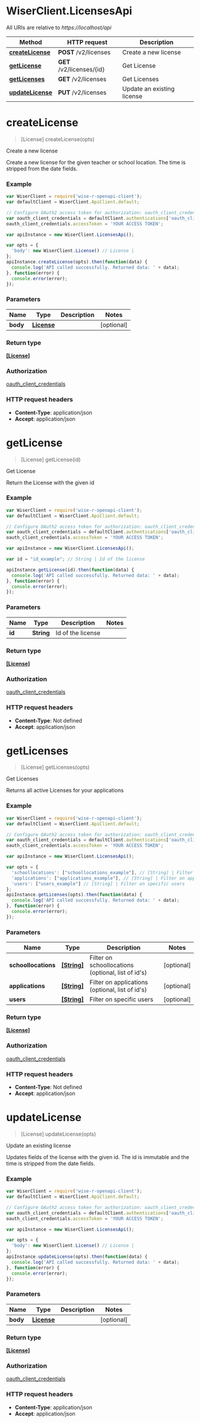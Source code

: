 # WiserClient.LicensesApi

All URIs are relative to *https://localhost/api*

Method | HTTP request | Description
------------- | ------------- | -------------
[**createLicense**](LicensesApi.md#createLicense) | **POST** /v2/licenses | Create a new license
[**getLicense**](LicensesApi.md#getLicense) | **GET** /v2/licenses/{id} | Get License
[**getLicenses**](LicensesApi.md#getLicenses) | **GET** /v2/licenses | Get Licenses
[**updateLicense**](LicensesApi.md#updateLicense) | **PUT** /v2/licenses | Update an existing license


<a name="createLicense"></a>
# **createLicense**
> [License] createLicense(opts)

Create a new license

Create a new license for the given teacher or school location. The time is stripped from the date fields.

### Example
```javascript
var WiserClient = require('wise-r-openapi-client');
var defaultClient = WiserClient.ApiClient.default;

// Configure OAuth2 access token for authorization: oauth_client_credentials
var oauth_client_credentials = defaultClient.authentications['oauth_client_credentials'];
oauth_client_credentials.accessToken = 'YOUR ACCESS TOKEN';

var apiInstance = new WiserClient.LicensesApi();

var opts = { 
  'body': new WiserClient.License() // License | 
};
apiInstance.createLicense(opts).then(function(data) {
  console.log('API called successfully. Returned data: ' + data);
}, function(error) {
  console.error(error);
});

```

### Parameters

Name | Type | Description  | Notes
------------- | ------------- | ------------- | -------------
 **body** | [**License**](License.md)|  | [optional] 

### Return type

[**[License]**](License.md)

### Authorization

[oauth_client_credentials](../README.md#oauth_client_credentials)

### HTTP request headers

 - **Content-Type**: application/json
 - **Accept**: application/json

<a name="getLicense"></a>
# **getLicense**
> [License] getLicense(id)

Get License

Return the License with the given id

### Example
```javascript
var WiserClient = require('wise-r-openapi-client');
var defaultClient = WiserClient.ApiClient.default;

// Configure OAuth2 access token for authorization: oauth_client_credentials
var oauth_client_credentials = defaultClient.authentications['oauth_client_credentials'];
oauth_client_credentials.accessToken = 'YOUR ACCESS TOKEN';

var apiInstance = new WiserClient.LicensesApi();

var id = "id_example"; // String | Id of the license

apiInstance.getLicense(id).then(function(data) {
  console.log('API called successfully. Returned data: ' + data);
}, function(error) {
  console.error(error);
});

```

### Parameters

Name | Type | Description  | Notes
------------- | ------------- | ------------- | -------------
 **id** | **String**| Id of the license | 

### Return type

[**[License]**](License.md)

### Authorization

[oauth_client_credentials](../README.md#oauth_client_credentials)

### HTTP request headers

 - **Content-Type**: Not defined
 - **Accept**: application/json

<a name="getLicenses"></a>
# **getLicenses**
> [License] getLicenses(opts)

Get Licenses

Returns all active Licenses for your applications

### Example
```javascript
var WiserClient = require('wise-r-openapi-client');
var defaultClient = WiserClient.ApiClient.default;

// Configure OAuth2 access token for authorization: oauth_client_credentials
var oauth_client_credentials = defaultClient.authentications['oauth_client_credentials'];
oauth_client_credentials.accessToken = 'YOUR ACCESS TOKEN';

var apiInstance = new WiserClient.LicensesApi();

var opts = { 
  'schoollocations': ["schoollocations_example"], // [String] | Filter on schoollocations (optional, list of id's)
  'applications': ["applications_example"], // [String] | Filter on applications (optional, list of id's)
  'users': ["users_example"] // [String] | Filter on specific users
};
apiInstance.getLicenses(opts).then(function(data) {
  console.log('API called successfully. Returned data: ' + data);
}, function(error) {
  console.error(error);
});

```

### Parameters

Name | Type | Description  | Notes
------------- | ------------- | ------------- | -------------
 **schoollocations** | [**[String]**](String.md)| Filter on schoollocations (optional, list of id&#39;s) | [optional] 
 **applications** | [**[String]**](String.md)| Filter on applications (optional, list of id&#39;s) | [optional] 
 **users** | [**[String]**](String.md)| Filter on specific users | [optional] 

### Return type

[**[License]**](License.md)

### Authorization

[oauth_client_credentials](../README.md#oauth_client_credentials)

### HTTP request headers

 - **Content-Type**: Not defined
 - **Accept**: application/json

<a name="updateLicense"></a>
# **updateLicense**
> [License] updateLicense(opts)

Update an existing license

Updates fields of the license with the given id. The id is immutable and the time is stripped from the date fields.

### Example
```javascript
var WiserClient = require('wise-r-openapi-client');
var defaultClient = WiserClient.ApiClient.default;

// Configure OAuth2 access token for authorization: oauth_client_credentials
var oauth_client_credentials = defaultClient.authentications['oauth_client_credentials'];
oauth_client_credentials.accessToken = 'YOUR ACCESS TOKEN';

var apiInstance = new WiserClient.LicensesApi();

var opts = { 
  'body': new WiserClient.License() // License | 
};
apiInstance.updateLicense(opts).then(function(data) {
  console.log('API called successfully. Returned data: ' + data);
}, function(error) {
  console.error(error);
});

```

### Parameters

Name | Type | Description  | Notes
------------- | ------------- | ------------- | -------------
 **body** | [**License**](License.md)|  | [optional] 

### Return type

[**[License]**](License.md)

### Authorization

[oauth_client_credentials](../README.md#oauth_client_credentials)

### HTTP request headers

 - **Content-Type**: application/json
 - **Accept**: application/json

